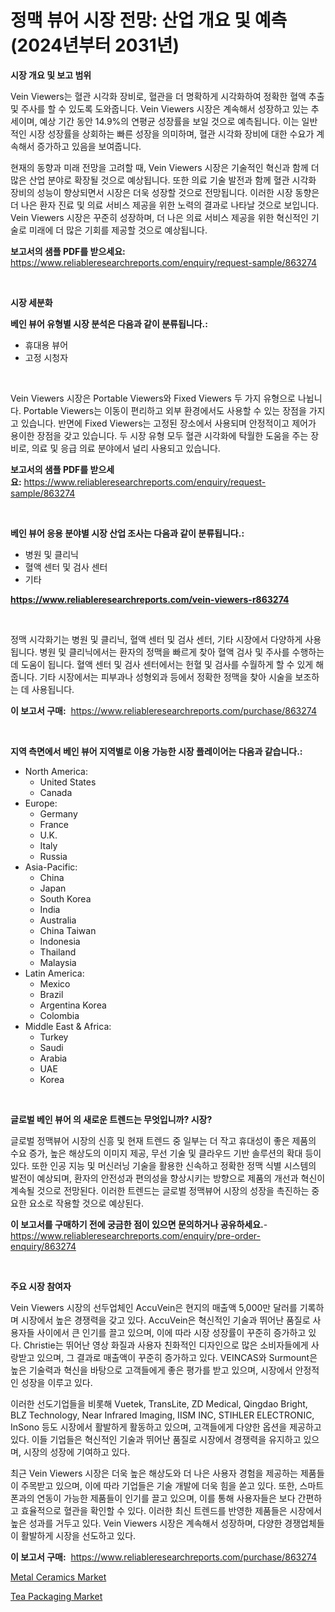 <p><h1>정맥 뷰어 시장 전망: 산업 개요 및 예측 (2024년부터 2031년)</h1></p><p><strong>시장 개요 및 보고 범위</strong></p>
<p><p>Vein Viewers는 혈관 시각화 장비로, 혈관을 더 명확하게 시각화하여 정확한 혈액 추출 및 주사를 할 수 있도록 도와줍니다. Vein Viewers 시장은 계속해서 성장하고 있는 추세이며, 예상 기간 동안 14.9%의 연평균 성장률을 보일 것으로 예측됩니다. 이는 일반적인 시장 성장률을 상회하는 빠른 성장을 의미하며, 혈관 시각화 장비에 대한 수요가 계속해서 증가하고 있음을 보여줍니다.</p><p>현재의 동향과 미래 전망을 고려할 때, Vein Viewers 시장은 기술적인 혁신과 함께 더 많은 산업 분야로 확장될 것으로 예상됩니다. 또한 의료 기술 발전과 함께 혈관 시각화 장비의 성능이 향상되면서 시장은 더욱 성장할 것으로 전망됩니다. 이러한 시장 동향은 더 나은 환자 진료 및 의료 서비스 제공을 위한 노력의 결과로 나타날 것으로 보입니다. Vein Viewers 시장은 꾸준히 성장하며, 더 나은 의료 서비스 제공을 위한 혁신적인 기술로 미래에 더 많은 기회를 제공할 것으로 예상됩니다.</p></p>
<p><strong>보고서의 샘플 PDF를 받으세요:</strong> <a href="https://www.reliableresearchreports.com/enquiry/request-sample/863274">https://www.reliableresearchreports.com/enquiry/request-sample/863274</a></p>
<p>&nbsp;</p>
<p><strong>시장 세분화</strong></p>
<p><strong>베인 뷰어 유형별 시장 분석은 다음과 같이 분류됩니다.:</strong></p>
<p><ul><li>휴대용 뷰어</li><li>고정 시청자</li></ul></p>
<p>&nbsp;</p>
<p><p>Vein Viewers 시장은 Portable Viewers와 Fixed Viewers 두 가지 유형으로 나뉩니다. Portable Viewers는 이동이 편리하고 외부 환경에서도 사용할 수 있는 장점을 가지고 있습니다. 반면에 Fixed Viewers는 고정된 장소에서 사용되며 안정적이고 제어가 용이한 장점을 갖고 있습니다. 두 시장 유형 모두 혈관 시각화에 탁월한 도움을 주는 장비로, 의료 및 응급 의료 분야에서 널리 사용되고 있습니다.</p></p>
<p><strong>보고서의 샘플 PDF를 받으세요:</strong>&nbsp;<a href="https://www.reliableresearchreports.com/enquiry/request-sample/863274">https://www.reliableresearchreports.com/enquiry/request-sample/863274</a></p>
<p>&nbsp;</p>
<p><strong> 베인 뷰어 응용 분야별 시장 산업 조사는 다음과 같이 분류됩니다.:</strong></p>
<p><ul><li>병원 및 클리닉</li><li>혈액 센터 및 검사 센터</li><li>기타</li></ul></p>
<p><strong><a href="https://www.reliableresearchreports.com/vein-viewers-r863274">https://www.reliableresearchreports.com/vein-viewers-r863274</a></strong></p>
<p>&nbsp;</p>
<p><p>정맥 시각화기는 병원 및 클리닉, 혈액 센터 및 검사 센터, 기타 시장에서 다양하게 사용됩니다. 병원 및 클리닉에서는 환자의 정맥을 빠르게 찾아 혈액 검사 및 주사를 수행하는 데 도움이 됩니다. 혈액 센터 및 검사 센터에서는 헌혈 및 검사를 수월하게 할 수 있게 해 줍니다. 기타 시장에서는 피부과나 성형외과 등에서 정확한 정맥을 찾아 시술을 보조하는 데 사용됩니다.</p></p>
<p><strong>이 보고서 구매:</strong>&nbsp; <a href="https://www.reliableresearchreports.com/purchase/863274">https://www.reliableresearchreports.com/purchase/863274</a></p>
<p>&nbsp;</p>
<p><strong>지역 측면에서 베인 뷰어 지역별로 이용 가능한 시장 플레이어는 다음과 같습니다.:</strong></p>
<p><ul>
    <li>
        North America:
        <ul>
            <li>United States</li>
            <li>Canada</li>
        </ul>
    </li>
    <li>
        Europe:
        <ul>
            <li>Germany</li>
            <li>France</li>
            <li>U.K.</li>
            <li>Italy</li>
            <li>Russia</li>
        </ul>
    </li>
    <li>
        Asia-Pacific:
        <ul>
            <li>China</li>
            <li>Japan</li>
            <li>South Korea</li>
            <li>India</li>
            <li>Australia</li>
            <li>China Taiwan</li>
            <li>Indonesia</li>
            <li>Thailand</li>
            <li>Malaysia</li>
        </ul>
    </li>
    <li>
        Latin America:
        <ul>
            <li>Mexico</li>
            <li>Brazil</li>
            <li>Argentina Korea</li>
            <li>Colombia</li>
        </ul>
    </li>
    <li>
        Middle East & Africa:
        <ul>
            <li>Turkey</li>
            <li>Saudi</li>
            <li>Arabia</li>
            <li>UAE</li>
            <li>Korea</li>
        </ul>
    </li>
    </ul></p>
<p>&nbsp;</p>
<p><strong>글로벌 베인 뷰어 의 새로운 트렌드는 무엇입니까? 시장?</strong></p>
<p><p>글로벌 정맥뷰어 시장의 신흥 및 현재 트렌드 중 일부는 더 작고 휴대성이 좋은 제품의 수요 증가, 높은 해상도의 이미지 제공, 무선 기술 및 클라우드 기반 솔루션의 확대 등이 있다. 또한 인공 지능 및 머신러닝 기술을 활용한 신속하고 정확한 정맥 식별 시스템의 발전이 예상되며, 환자의 안전성과 편의성을 향상시키는 방향으로 제품의 개선과 혁신이 계속될 것으로 전망된다. 이러한 트렌드는 글로벌 정맥뷰어 시장의 성장을 촉진하는 중요한 요소로 작용할 것으로 예상된다.</p></p>
<p><strong>이 보고서를 구매하기 전에 궁금한 점이 있으면 문의하거나 공유하세요.</strong>- <a href="https://www.reliableresearchreports.com/enquiry/pre-order-enquiry/863274">https://www.reliableresearchreports.com/enquiry/pre-order-enquiry/863274</a></p>
<p>&nbsp;</p>
<p><strong>주요 시장 참여자</strong></p>
<p><p>Vein Viewers 시장의 선두업체인 AccuVein은 현지의 매출액 5,000만 달러를 기록하며 시장에서 높은 경쟁력을 갖고 있다. AccuVein은 혁신적인 기술과 뛰어난 품질로 사용자들 사이에서 큰 인기를 끌고 있으며, 이에 따라 시장 성장률이 꾸준히 증가하고 있다. Christie는 뛰어난 영상 화질과 사용자 친화적인 디자인으로 많은 소비자들에게 사랑받고 있으며, 그 결과로 매출액이 꾸준히 증가하고 있다. VEINCAS와 Surmount은 높은 기술력과 혁신을 바탕으로 고객들에게 좋은 평가를 받고 있으며, 시장에서 안정적인 성장을 이루고 있다.</p><p>이러한 선도기업들을 비롯해 Vuetek, TransLite, ZD Medical, Qingdao Bright, BLZ Technology, Near Infrared Imaging, IISM INC, STIHLER ELECTRONIC, InSono 등도 시장에서 활발하게 활동하고 있으며, 고객들에게 다양한 옵션을 제공하고 있다. 이들 기업들은 혁신적인 기술과 뛰어난 품질로 시장에서 경쟁력을 유지하고 있으며, 시장의 성장에 기여하고 있다.</p><p>최근 Vein Viewers 시장은 더욱 높은 해상도와 더 나은 사용자 경험을 제공하는 제품들이 주목받고 있으며, 이에 따라 기업들은 기술 개발에 더욱 힘을 쏟고 있다. 또한, 스마트폰과의 연동이 가능한 제품들이 인기를 끌고 있으며, 이를 통해 사용자들은 보다 간편하고 효율적으로 혈관을 확인할 수 있다. 이러한 최신 트렌드를 반영한 제품들은 시장에서 높은 성과를 거두고 있다. Vein Viewers 시장은 계속해서 성장하며, 다양한 경쟁업체들이 활발하게 시장을 선도하고 있다.</p></p>
<p><strong>이 보고서 구매:</strong>&nbsp;&nbsp;<a href="https://www.reliableresearchreports.com/purchase/863274">https://www.reliableresearchreports.com/purchase/863274</a></p>
<p><p><a href="https://invited-way-688.notion.site/Metal-Ceramics-Market-Analysis-Examines-its-Scope-on-Growth-Opportunities-and-Forecasted-Trends-Spa-af06ab80501b41fb9bb0e4f43ceaf784">Metal Ceramics Market</a></p><p><a href="https://github.com/sonuprakash1/Market-Research-Report-List-2/blob/main/tea-packaging-market.md">Tea Packaging Market</a></p></p>